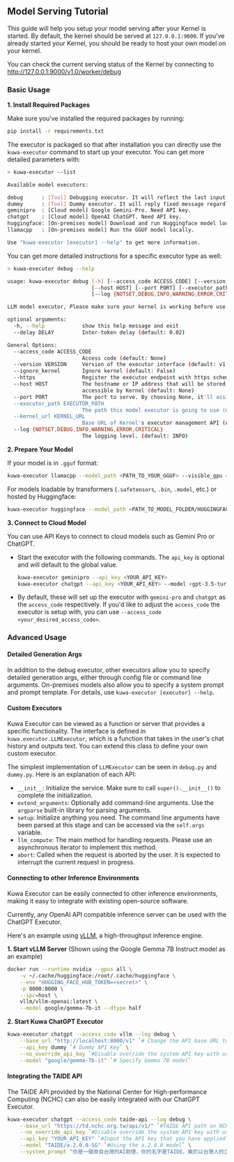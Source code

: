 ## Model Serving Tutorial

This guide will help you setup your model serving after your Kernel is started. By default, the kernel should be served at `127.0.0.1:9000`. If you've already started your Kernel, you should be ready to host your own model on your kernel.

You can check the current serving status of the Kernel by connecting to
http://127.0.0.1:9000/v1.0/worker/debug

### Basic Usage

**1. Install Required Packages**
 
Make sure you've installed the required packages by running:
```sh
pip install -r requirements.txt
```
The executor is packaged so that after installation you can directly use the `kuwa-executor` command to start up your executor. You can get more detailed parameters with:
```sh
> kuwa-executor --list

Available model executors:

debug      : [Tool] Debugging executor. It will reflect the last input.
dummy      : [Tool] Dummy executor. It will reply fixed message regardless of the user prompt.
geminipro  : [Cloud model] Google Gemini-Pro. Need API key.
chatgpt    : [Cloud model] OpenAI ChatGPT. Need API key.
huggingface: [On-premises model] Download and run Huggingface model locally.
llamacpp   : [On-premises model] Run the GGUF model locally.

Use "kuwa-executor [executor] --help" to get more information.
```
You can get more detailed instructions for a specific executor type as well:
```sh
> kuwa-executor debug --help

usage: kuwa-executor debug [-h] [--access_code ACCESS_CODE] [--version VERSION] [--ignore_kernel] [--https]
                           [--host HOST] [--port PORT] [--executor_path EXECUTOR_PATH] [--kernel_url KERNEL_URL]
                           [--log {NOTSET,DEBUG,INFO,WARNING,ERROR,CRITICAL}] [--delay DELAY]

LLM model executor, Please make sure your kernel is working before use.

optional arguments:
  -h, --help            show this help message and exit
  --delay DELAY         Inter-token delay (default: 0.02)

General Options:
  --access_code ACCESS_CODE
                        Access code (default: None)
  --version VERSION     Version of the executor interface (default: v1.0)
  --ignore_kernel       Ignore kernel (default: False)
  --https               Register the executor endpoint with https scheme (default: False)
  --host HOST           The hostname or IP address that will be stored in Kernel, Make sure the location are
                        accessible by Kernel (default: None)
  --port PORT           The port to serve. By choosing None, it'll assign an unused port (default: None)
  --executor_path EXECUTOR_PATH
                        The path this model executor is going to use (default: /chat)
  --kernel_url KERNEL_URL
                        Base URL of Kernel's executor management API (default: http://127.0.0.1:9000/)
  --log {NOTSET,DEBUG,INFO,WARNING,ERROR,CRITICAL}
                        The logging level. (default: INFO)
```

**2. Prepare Your Model**

If your model is in `.gguf` format:
```sh
kuwa-executor llamacpp --model_path <PATH_TO_YOUR_GGUF> --visible_gpu <CUDA_VISIBLE_DEVICES>
```
For models loadable by transformers (`.safetensors`, `.bin`, `.model`, etc.) or hosted by Huggingface:
```sh
kuwa-executor huggingface --model_path <PATH_TO_MODEL_FOLDER/HUGGINGFACE_MODEL_NAME> --visible_gpu <CUDA_VISIBLE_DEVICES>
```

**3. Connect to Cloud Model**

You can use API Keys to connect to cloud models such as Gemini Pro or ChatGPT.

- Start the executor with the following commands. The `api_key` is optional and will default to the global value.

  ```sh
  kuwa-executor geminipro --api_key <YOUR_API_KEY>
  kuwa-executor chatgpt --api_key <YOUR_API_KEY> --model <gpt-3.5-turbo/gpt-4/gpt-4-32k/...>
  ```

- By default, these will set up the executor with `gemini-pro` and `chatgpt` as the `access_code` respectively. If you'd like to adjust the `access_code` the executor is setup with, you can use `--access_code <your_desired_access_code>`.

### Advanced Usage

#### Detailed Generation Args

In addition to the debug executor, other executors allow you to specify detailed generation args, either through config file or command line arguments. On-premises models also allow you to specify a system prompt and prompt template. For details, use `kuwa-executor [executor] --help`.

#### Custom Executors

Kuwa Executor can be viewed as a function or server that provides a specific functionality. The interface is defined in `kuwa.executor.LLMExecutor`, which is a function that takes in the user's chat history and outputs text. You can extend this class to define your own custom executor.

The simplest implementation of `LLMExecutor` can be seen in `debug.py` and `dummy.py`. Here is an explanation of each API:
- `__init__`: Initialize the service. Make sure to call `super().__init__()` to complete the initialization.
- `extend_arguments`: Optionally add command-line arguments. Use the `argparse` built-in library for parsing arguments.
- `setup`: Initialize anything you need. The command line arguments have been parsed at this stage and can be accessed via the `self.args` variable.
- `llm_compute`: The main method for handling requests. Please use an asynchronous iterator to implement this method.
- `abort`: Called when the request is aborted by the user. It is expected to interrupt the current request in progress.

#### Connecting to other Inference Environments

Kuwa Executor can be easily connected to other inference environments, making it easy to integrate with existing open-source software.

Currently, any OpenAI API compatible inference server can be used with the ChatGPT Executor.

Here's an example using [vLLM](https://github.com/vllm-project/vllm), a high-throughput inference engine.

**1. Start vLLM Server** (Shown using the Google Gemma 7B Instruct model as an example)
```sh
docker run --runtime nvidia --gpus all \
    -v ~/.cache/huggingface:/root/.cache/huggingface \
    --env "HUGGING_FACE_HUB_TOKEN=<secret>" \
    -p 8000:8000 \
    --ipc=host \
    vllm/vllm-openai:latest \
    --model google/gemma-7b-it --dtype half
```

**2. Start Kuwa ChatGPT Executor**
```sh
kuwa-executor chatgpt --access_code vllm --log debug \
    --base_url "http://localhost:8000/v1" `# Change the API base URL to vLLM` \
    --api_key dummy `# Dummy API Key` \
    --no_override_api_key `#Disable override the system API key with user API key.` \
    --model "google/gemma-7b-it" `# Specify Gemma 7B model`
```

#### Integrating the TAIDE API

The TAIDE API provided by the National Center for High-performance Computing (NCHC) can also be easily integrated with our ChatGPT Executor.

```sh    
kuwa-executor chatgpt --access_code taide-api --log debug \
    --base_url "https://td.nchc.org.tw/api/v1/" `#TAIDE API path on NCHC` \
    --no_override_api_key `#Disable override the system API key with user API key.` \
    --api_key "YOUR_API_KEY" `#Input the API key that you have applied for` \
    --model "TAIDE/a.2.0.0-SG" `#Using the a.2.0.0 model` \
    --system_prompt "你是一個來自台灣的AI助理，你的名字是TAIDE，樂於以台灣人的立場幫助使用者，會用繁體中文回答問題。" `#TAIDE's default system prompt`
```